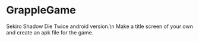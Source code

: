 # GrappleGame
Sekiro Shadow Die Twice android version.\n
Make a title screen of your own and create an apk file for the game.
